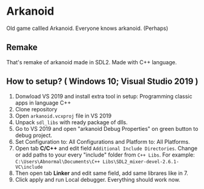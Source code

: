 # Arkanoid
Old game callled Arkanoid. Everyone knows arkanoid. (Perhaps)

## Remake

That's remake of arkanoid made in SDL2. Made with C++ language. 


## How to setup? ( Windows 10; Visual Studio 2019 )
1. Donwload VS 2019 and install extra tool in setup: Programming classic apps in language C++
2. Clone repository
3. Open `arkanoid.vcxproj` file in VS 2019
4. Unpack `sdl_libs` with ready package of dlls.
5. Go to VS 2019 and open "arkanoid Debug Properties" on green button to debug project.
6. Set Configuration to: All Configurations and Platform to: All Platforms.
7. Open tab **C/C++** and edit field `Additional Include Directories`. Change or add paths to your every "include" folder from `C++ Libs`. For example: `C:\Users\Abnormal\Documents\C++ Libs\SDL2_mixer-devel-2.6.1-VC\include`
8. Then open tab **Linker** and edit same field, add same librares like in 7.
9. Click apply and run Local debugger. Everything should work now.
